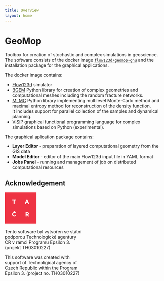 ```yaml
---
title: Overview
layout: home
---
```


# GeoMop

Toolbox for creation of stochastic and complex simulations in geoscience. 
The software consists of the docker image [`flow123d/geomop-gnu`](https://hub.docker.com/repository/docker/flow123d/geomop-gnu)
and the installation package for the graphical applications.

The docker image contains:

- [Flow123d](https://flow123d.github.io) simulator
- [BGEM](https://pypi.org/project/bgem) Python library for creation of complex geometries and computational meshes including the random fracture networks.
- [MLMC](https://pypi.org/project/mlmc) Python library implementing multilevel Monte-Carlo method and maximal entropy method for reconstruction of the density function.\
  It includes support for parallel collection of the samples and dynamical planning.
- [ViSiP](https://pypi.org/project/visip) graphical functional programming language for complex simulations based on Python (experimental).


The graphical aplication package contains:

 - **Layer Editor** - preparation of layered computational geometry from the GIS data
 - **Model Editor** - editor of the main Flow123d input file in YAML format
 - **Jobs Panel** - running and management of job on distributed computational resources


## Acknowledgement 
<div style="-webkit-column-count: 2; -moz-column-count: 2; column-count: 2; -webkit-column-rule: 1px dotted #e0e0e0; -moz-column-rule: 1px dotted #e0e0e0; column-rule: 1px dotted #e0e0e0;">
    <div style="display: inline-block;">
        <a href=https://www.tacr.cz>
            <img src="assets/logo_TACR_zakl_inv.png" alt="TAČR_logo" width="100"/>
        </a>
    </div>
    <div style="display: inline-block;">
        <p>
          Tento software byl vytvořen se státní podporou Technologické agentury 
          ČR v rámci Programu Epsilon 3. (projekt TH03010227)
        </p>
        <p>
          This software was created with support of Technoligical agency of Czech Republic within
          the Program Epsilon 3. (project no.  TH03010227) 
        </p>
    </div>
</div>



